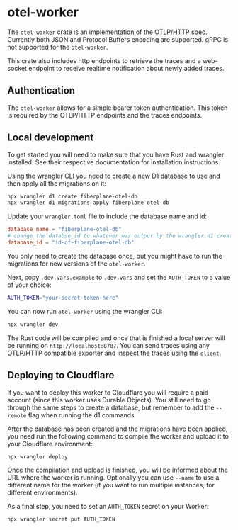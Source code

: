 # otel-worker

The `otel-worker` crate is an implementation of the [OTLP/HTTP spec][otlphttp].
Currently both JSON and Protocol Buffers encoding are supported. gRPC is not
supported for the `otel-worker`.

This crate also includes http endpoints to retrieve the traces and a web-socket
endpoint to receive realtime notification about newly added traces.

## Authentication

The `otel-worker` allows for a simple bearer token authentication. This token is
required by the OTLP/HTTP endpoints and the traces endpoints.

## Local development

To get started you will need to make sure that you have Rust and wrangler
installed. See their respective documentation for installation instructions.

Using the wrangler CLI you need to create a new D1 database to use and then
apply all the migrations on it:

```sh
npx wrangler d1 create fiberplane-otel-db
npx wrangler d1 migrations apply fiberplane-otel-db
```

Update your `wrangler.toml` file to include the database name and id:

```toml
database_name = "fiberplane-otel-db"
# change the databse_id to whatever was output by the wrangler d1 create command
database_id = "id-of-fiberplane-otel-db"
```

You only need to create the database once, but you might have to run the
migrations for new versions of the `otel-worker`.

Next, copy `.dev.vars.example` to `.dev.vars` and set the `AUTH_TOKEN` to a value
of your choice:

```sh
AUTH_TOKEN="your-secret-token-here"
```

You can now run `otel-worker` using the wrangler CLI:

```sh
npx wrangler dev
```

The Rust code will be compiled and once that is finished a local server will be
running on `http://localhost:8787`. You can send traces using any OTLP/HTTP
compatible exporter and inspect the traces using the
[`client`](../otel-worker-cli).

## Deploying to Cloudflare

If you want to deploy this worker to Cloudflare you will require a paid account
(since this worker uses Durable Objects). You still need to go through the same
steps to create a database, but remember to add the `--remote` flag when running
the d1 commands.

After the database has been created and the migrations have been applied, you
need run the following command to compile the worker and upload it to your
Cloudflare environment:

```sh
npx wrangler deploy
```

Once the compilation and upload is finished, you will be informed about the URL
where the worker is running. Optionally you can use `--name` to use a different
name for the worker (if you want to run multiple instances, for different
environments).

As a final step, you need to set an `AUTH_TOKEN` secret on your Worker:

```sh
npx wrangler secret put AUTH_TOKEN
```

[otlphttp]: https://opentelemetry.io/docs/specs/otlp/#otlphttp
